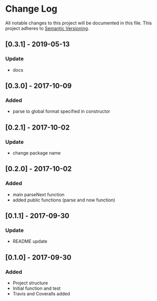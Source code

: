 # Change Log
All notable changes to this project will be documented in this file.
This project adheres to [Semantic Versioning](http://semver.org/).

## [0.3.1] - 2019-05-13
### Update
- docs

## [0.3.0] - 2017-10-09
### Added
- parse to global format specified in constructor

## [0.2.1] - 2017-10-02
### Update
- change package name

## [0.2.0] - 2017-10-02
### Added
- main parseNext function
- added public functions (parse and now function) 

## [0.1.1] - 2017-09-30
### Update
- README update

## [0.1.0] - 2017-09-30
### Added
- Project structure
- Initial function and test
- Travis and Coveralls added